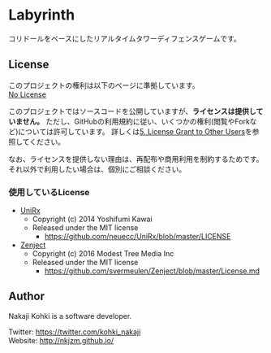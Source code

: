 Labyrinth
===

コリドールをベースにしたリアルタイムタワーディフェンスゲームです。

## License

このプロジェクトの権利は以下のページに準拠しています。  
[No License](https://choosealicense.com/no-permission/)

このプロジェクトではソースコードを公開していますが、**ライセンスは提供していません。**
ただし、GitHubの利用規約に従い、いくつかの権利(閲覧やForkなど)については許可しています。
詳しくは[5. License Grant to Other Users](https://help.github.com/articles/github-terms-of-service/#5-license-grant-to-other-users)を参照してください。

なお、ライセンスを提供しない理由は、再配布や商用利用を制約するためです。それ以外で利用したい場合は、個別にご相談ください。

### 使用しているLicense

- [UniRx](https://github.com/neuecc/UniRx)
  - Copyright (c) 2014 Yoshifumi Kawai
  - Released under the MIT license
    - https://github.com/neuecc/UniRx/blob/master/LICENSE
- [Zenject](https://github.com/svermeulen/Zenject)
  - Copyright (c) 2016 Modest Tree Media Inc
  - Released under the MIT license
    - https://github.com/svermeulen/Zenject/blob/master/License.md


## Author

Nakaji Kohki is a software developer.

Twitter: https://twitter.com/kohki_nakaji  
Website: http://nkjzm.github.io/  

